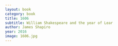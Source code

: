 ```yaml
---
layout: book
category: book
title: 1606
subtitle: William Shakespeare and the year of Lear
author: James Shapiro
year: 2016
image: 1606.jpg
---
```

